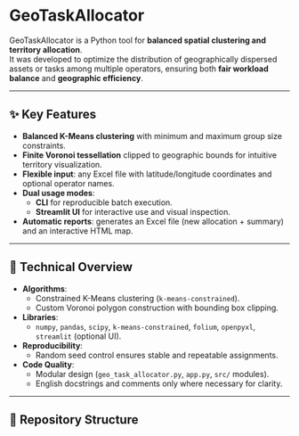 # GeoTaskAllocator

GeoTaskAllocator is a Python tool for **balanced spatial clustering and territory allocation**.  
It was developed to optimize the distribution of geographically dispersed assets or tasks among multiple operators, ensuring both **fair workload balance** and **geographic efficiency**.

---

## ✨ Key Features
- **Balanced K-Means clustering** with minimum and maximum group size constraints.  
- **Finite Voronoi tessellation** clipped to geographic bounds for intuitive territory visualization.  
- **Flexible input**: any Excel file with latitude/longitude coordinates and optional operator names.  
- **Dual usage modes**:  
  - **CLI** for reproducible batch execution.  
  - **Streamlit UI** for interactive use and visual inspection.  
- **Automatic reports**: generates an Excel file (new allocation + summary) and an interactive HTML map.

---

## 🔧 Technical Overview
- **Algorithms**:  
  - Constrained K-Means clustering (`k-means-constrained`).  
  - Custom Voronoi polygon construction with bounding box clipping.  
- **Libraries**:  
  - `numpy`, `pandas`, `scipy`, `k-means-constrained`, `folium`, `openpyxl`, `streamlit` (optional UI).  
- **Reproducibility**:  
  - Random seed control ensures stable and repeatable assignments.  
- **Code Quality**:  
  - Modular design (`geo_task_allocator.py`, `app.py`, `src/` modules).  
  - English docstrings and comments only where necessary for clarity.

---

## 📂 Repository Structure
